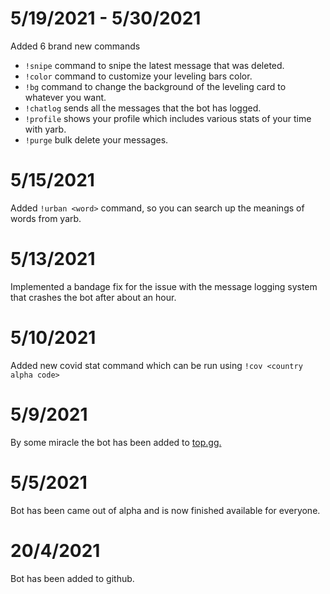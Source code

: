 # 5/19/2021 - 5/30/2021
Added 6 brand new commands
- `!snipe` command to snipe the latest message that was deleted.
- `!color` command to customize your leveling bars color.
- `!bg` command to change the background of the leveling card to whatever you want.
- `!chatlog` sends all the messages that the bot has logged.
- `!profile` shows your profile which includes various stats of your time with yarb.
- `!purge` bulk delete your messages. 

# 5/15/2021
Added `!urban <word>` command, so you can search up the meanings of words from yarb.

# 5/13/2021
Implemented a bandage fix for the issue with the message logging system that crashes the bot after about an hour.

# 5/10/2021
Added new covid stat command which can be run using `!cov <country alpha code>`

# 5/9/2021
By some miracle the bot has been added to [top.gg.](https://top.gg)

# 5/5/2021
Bot has been came out of alpha and is now finished available for everyone.

# 20/4/2021
Bot has been added to github.
